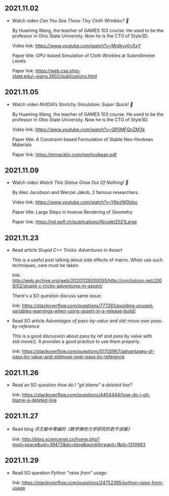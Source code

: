 2021.11.02
---

- Watch video *Can You See These Tiny Cloth Wrinkles? 👕*
  
  By Huaming Wang, the teacher of GAMES 103 course.
  He used to be the professor in Ohio State University.
  Now he is the CTO of Style3D.

  Video link: <https://www.youtube.com/watch?v=Mrdkyv0yXxY>

  Paper title: GPU-based Simulation of Cloth Wrinkles at Submillimeter Levels

  Paper link: <https://web.cse.ohio-state.edu/~wang.3602/publications.html>


2021.11.05
---

- Watch video *NVIDIA’s Stretchy Simulation: Super Quick! 🐘*
  
  By Huaming Wang, the teacher of GAMES 103 course.
  He used to be the professor in Ohio State University.
  Now he is the CTO of Style3D.

  Video link: <https://www.youtube.com/watch?v=QR5MFQnZM3k>

  Paper title: A Constraint-based Formulation of Stable Neo-Hookean Materials

  Paper link: <https://mmacklin.com/neohookean.pdf>


2021.11.09
---

- Watch video *Watch This Statue Grow Out Of Nothing! 🗽*
  
  By Alec Jacobson and Wenzel Jakob, 2 famous researchers.

  Video link: <https://www.youtube.com/watch?v=Y6ezNI0Idsc>

  Paper title: Large Steps in Inverse Rendering of Geometry

  Paper link: <https://rgl.epfl.ch/publications/Nicolet2021Large>


2021.11.23
---

- Read article *Stupid C++ Tricks: Adventures in Assert*
  
  This is a useful post talking about side effects of macro. When use such techniques, care must be taken.

  link: <http://web.archive.org/web/20201129200055/http://cnicholson.net/2009/02/stupid-c-tricks-adventures-in-assert/>

  There's a SO question discuss same issue:

  link: <https://stackoverflow.com/questions/777261/avoiding-unused-variables-warnings-when-using-assert-in-a-release-build/>

- Read SO article *Advantages of pass-by-value and std::move over pass-by-reference*

  This is a good discussion about pass by ref and pass by value with std::move(). It provides a good practice to use them properly.

  link: <https://stackoverflow.com/questions/51705967/advantages-of-pass-by-value-and-stdmove-over-pass-by-reference>
  


2021.11.26
---

- Read an SO question *How do I "git blame" a deleted line?*

  link: <https://stackoverflow.com/questions/4404444/how-do-i-git-blame-a-deleted-line>

2021.11.27
---

- Read blog *评王敏中等编的《数学弹性力学研究的若干进展》*
  
  link: <http://blog.sciencenet.cn/home.php?mod=space&uid=39472&do=blog&quickforward=1&id=1310683>


2021.11.29
---

- Read SO question *Python "raise from" usage*

  link: <https://stackoverflow.com/questions/24752395/python-raise-from-usage>


